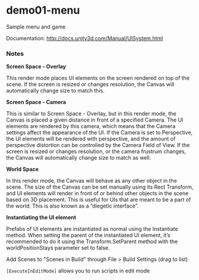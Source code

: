 # demo01-menu
Sample menu and game

Documentation: http://docs.unity3d.com/Manual/UISystem.html

### Notes

**Screen Space - Overlay**

This render mode places UI elements on the screen rendered on top of the scene. If the screen is resized or changes resolution, the Canvas will automatically change size to match this.

**Screen Space - Camera**

This is similar to Screen Space - Overlay, but in this render mode, the Canvas is placed a given distance in front of a specified Camera. The UI elements are rendered by this camera, which means that the Camera settings affect the appearance of the UI. If the Camera is set to Perspective, the UI elements will be rendered with perspective, and the amount of perspective distortion can be controlled by the Camera Field of View. If the screen is resized or changes resolution, or the camera frustrum changes, the Canvas will automatically change size to match as well.

**World Space**

In this render mode, the Canvas will behave as any other object in the scene. The size of the Canvas can be set manually using its Rect Transform, and UI elements will render in front of or behind other objects in the scene based on 3D placement. This is useful for UIs that are meant to be a part of the world. This is also known as a “diegetic interface”.

**Instantiating the UI element**

Prefabs of UI elements are instantiated as normal using the Instantiate method. When setting the parent of the instantiated UI element, it’s recommended to do it using the Transform.SetParent method with the worldPositionStays parameter set to false.

Add Scenes to "Scenes in Build" through File > Build Settings (drag to list)

`[ExecuteInEditMode]` allows you to run scripts in edit mode
